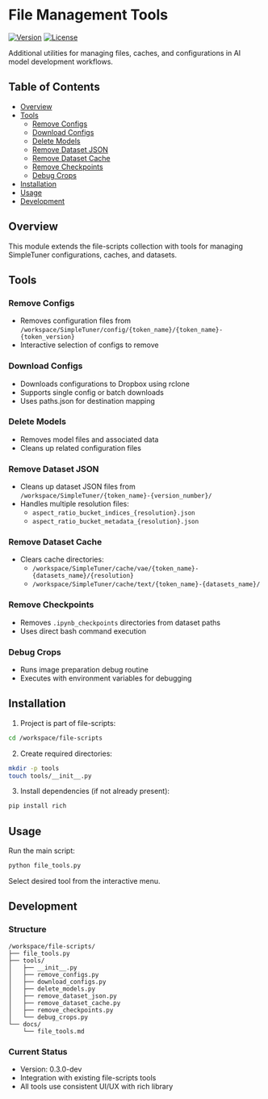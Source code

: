 # File Management Tools

[![Version](https://img.shields.io/badge/version-0.3.0--dev-orange)](#) [![License](https://img.shields.io/badge/license-MIT-blue.svg)](#license)

Additional utilities for managing files, caches, and configurations in AI model development workflows.

## Table of Contents
- [Overview](#overview)
- [Tools](#tools)
  - [Remove Configs](#remove-configs)
  - [Download Configs](#download-configs)
  - [Delete Models](#delete-models)
  - [Remove Dataset JSON](#remove-dataset-json)
  - [Remove Dataset Cache](#remove-dataset-cache)
  - [Remove Checkpoints](#remove-checkpoints)
  - [Debug Crops](#debug-crops)
- [Installation](#installation)
- [Usage](#usage)
- [Development](#development)

## Overview

This module extends the file-scripts collection with tools for managing SimpleTuner configurations, caches, and datasets.

## Tools

### Remove Configs
- Removes configuration files from `/workspace/SimpleTuner/config/{token_name}/{token_name}-{token_version}`
- Interactive selection of configs to remove

### Download Configs
- Downloads configurations to Dropbox using rclone
- Supports single config or batch downloads
- Uses paths.json for destination mapping

### Delete Models
- Removes model files and associated data
- Cleans up related configuration files

### Remove Dataset JSON
- Cleans up dataset JSON files from `/workspace/SimpleTuner/{token_name}-{version_number}/`
- Handles multiple resolution files:
  - `aspect_ratio_bucket_indices_{resolution}.json`
  - `aspect_ratio_bucket_metadata_{resolution}.json`

### Remove Dataset Cache
- Clears cache directories:
  - `/workspace/SimpleTuner/cache/vae/{token_name}-{datasets_name}/{resolution}`
  - `/workspace/SimpleTuner/cache/text/{token_name}-{datasets_name}/`

### Remove Checkpoints
- Removes `.ipynb_checkpoints` directories from dataset paths
- Uses direct bash command execution

### Debug Crops
- Runs image preparation debug routine
- Executes with environment variables for debugging

## Installation

1. Project is part of file-scripts:
```bash
cd /workspace/file-scripts
```

2. Create required directories:
```bash
mkdir -p tools
touch tools/__init__.py
```

3. Install dependencies (if not already present):
```bash
pip install rich
```

## Usage

Run the main script:
```bash
python file_tools.py
```

Select desired tool from the interactive menu.

## Development

### Structure
```
/workspace/file-scripts/
├── file_tools.py
├── tools/
│   ├── __init__.py
│   ├── remove_configs.py
│   ├── download_configs.py
│   ├── delete_models.py
│   ├── remove_dataset_json.py
│   ├── remove_dataset_cache.py
│   ├── remove_checkpoints.py
│   └── debug_crops.py
└── docs/
    └── file_tools.md
```

### Current Status
- Version: 0.3.0-dev
- Integration with existing file-scripts tools
- All tools use consistent UI/UX with rich library